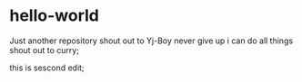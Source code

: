 # hello-world
Just another repository
shout out to Yj-Boy
never give up
i can do all things
shout out to curry;

this is sescond edit;
